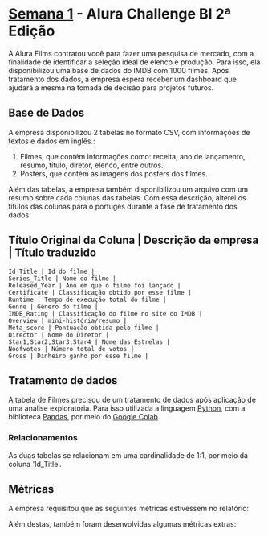 # [Semana 1](https://bit.ly/Semana1_Alura) - Alura Challenge BI 2ª Edição

A Alura Films contratou você para fazer uma pesquisa de mercado, com a finalidade de identificar a seleção ideal de elenco e produção. Para isso, ela disponibilizou uma base de dados do IMDB com 1000 filmes. Após tratamento dos dados, a empresa espera receber um dashboard que ajudará a mesma na tomada de decisão para projetos futuros.

## Base de Dados

A empresa disponibilizou 2 tabelas no formato CSV, com informações de textos e dados em inglês.:
  
  1. Filmes, que contém informações como: receita, ano de lançamento, resumo, título, diretor, elenco, entre outros.
  2. Posters, que contém as imagens dos posters dos filmes.

Além das tabelas, a empresa também disponibilizou um arquivo com um resumo sobre cada colunas das tabelas. Com essa descrição, alterei os títulos das colunas para o portugês durante a fase de tratamento dos dados.

Título Original da Coluna | Descrição da empresa | Título traduzido
-------------------------------------------------------------------
	Id_Title | Id do filme |
	Series_Title | Nome do filme |
	Released_Year | Ano em que o filme foi lançado |
	Certificate | Classificação obtido por esse filme |
	Runtime | Tempo de execução total do filme |
	Genre | Gênero do filme |
	IMDB_Rating | Classificação do filme no site do IMDB |
	Overview | mini-história/resumo |
	Meta_score | Pontuação obtida pelo filme |
	Director | Nome do Diretor |
	Star1,Star2,Star3,Star4 | Nome das Estrelas |
	Noofvotes | Número total de votos |
	Gross | Dinheiro ganho por esse filme |



## Tratamento de dados

A tabela de Filmes precisou de um tratamento de dados após aplicação de uma análise exploratória. Para isso utilizada a linguagem [Python](https://www.python.org/), com a biblioteca [Pandas](https://pandas.pydata.org/), por meio do [Google Colab](https://colab.research.google.com/).

### Relacionamentos

As duas tabelas se relacionam em uma cardinalidade de 1:1, por meio da coluna 'Id_Title'.

## Métricas

A empresa requisitou que as seguintes métricas estivessem no relatório:
  

Além destas, também foram desenvolvidas algumas métricas extras:


  
## 
